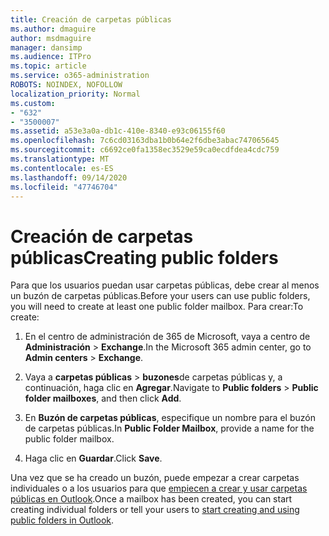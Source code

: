 ```yaml
---
title: Creación de carpetas públicas
ms.author: dmaguire
author: msdmaguire
manager: dansimp
ms.audience: ITPro
ms.topic: article
ms.service: o365-administration
ROBOTS: NOINDEX, NOFOLLOW
localization_priority: Normal
ms.custom:
- "632"
- "3500007"
ms.assetid: a53e3a0a-db1c-410e-8340-e93c06155f60
ms.openlocfilehash: 7c6cd03163dba1b0b64e2f6dbe3abac747065645
ms.sourcegitcommit: c6692ce0fa1358ec3529e59ca0ecdfdea4cdc759
ms.translationtype: MT
ms.contentlocale: es-ES
ms.lasthandoff: 09/14/2020
ms.locfileid: "47746704"
---
```

# <a name="creating-public-folders"></a><span data-ttu-id="05ed3-102">Creación de carpetas públicas</span><span class="sxs-lookup"><span data-stu-id="05ed3-102">Creating public folders</span></span>

<span data-ttu-id="05ed3-103">Para que los usuarios puedan usar carpetas públicas, debe crear al menos un buzón de carpetas públicas.</span><span class="sxs-lookup"><span data-stu-id="05ed3-103">Before your users can use public folders, you will need to create at least one public folder mailbox.</span></span> <span data-ttu-id="05ed3-104">Para crear:</span><span class="sxs-lookup"><span data-stu-id="05ed3-104">To create:</span></span>
  
1. <span data-ttu-id="05ed3-105">En el centro de administración de 365 de Microsoft, vaya a centro de **Administración** \> **Exchange**.</span><span class="sxs-lookup"><span data-stu-id="05ed3-105">In the Microsoft 365 admin center, go to **Admin centers** \> **Exchange**.</span></span>

2. <span data-ttu-id="05ed3-106">Vaya a **carpetas públicas** \> **buzones**de carpetas públicas y, a continuación, haga clic en **Agregar**.</span><span class="sxs-lookup"><span data-stu-id="05ed3-106">Navigate to **Public folders** \> **Public folder mailboxes**, and then click **Add**.</span></span>

3. <span data-ttu-id="05ed3-107">En **Buzón de carpetas públicas**, especifique un nombre para el buzón de carpetas públicas.</span><span class="sxs-lookup"><span data-stu-id="05ed3-107">In **Public Folder Mailbox**, provide a name for the public folder mailbox.</span></span>

4. <span data-ttu-id="05ed3-108">Haga clic en **Guardar**.</span><span class="sxs-lookup"><span data-stu-id="05ed3-108">Click **Save**.</span></span>

<span data-ttu-id="05ed3-109">Una vez que se ha creado un buzón, puede empezar a crear carpetas individuales o a los usuarios para que [empiecen a crear y usar carpetas públicas en Outlook](https://support.office.com/article/Create-and-share-a-public-folder-in-Outlook-a2835011-d524-4a5c-a207-05c159bb2a97).</span><span class="sxs-lookup"><span data-stu-id="05ed3-109">Once a mailbox has been created, you can start creating individual folders or tell your users to [start creating and using public folders in Outlook](https://support.office.com/article/Create-and-share-a-public-folder-in-Outlook-a2835011-d524-4a5c-a207-05c159bb2a97).</span></span>
  